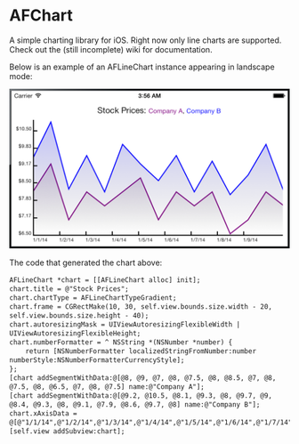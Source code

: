AFChart
=======

A simple charting library for iOS. Right now only line charts are supported. Check out the (still incomplete) wiki for documentation.


Below is an example of an AFLineChart instance appearing in landscape mode:

![Alt text](/ScreenshotLandscape.png "An example of an AFLineChart instance shown in landscape mode.")

The code that generated the chart above:

    AFLineChart *chart = [[AFLineChart alloc] init];
    chart.title = @"Stock Prices";
    chart.chartType = AFLineChartTypeGradient;
    chart.frame = CGRectMake(10, 30, self.view.bounds.size.width - 20, self.view.bounds.size.height - 40);
    chart.autoresizingMask = UIViewAutoresizingFlexibleWidth | UIViewAutoresizingFlexibleHeight;
    chart.numberFormatter = ^ NSString *(NSNumber *number) {
        return [NSNumberFormatter localizedStringFromNumber:number numberStyle:NSNumberFormatterCurrencyStyle];
    };
    [chart addSegmentWithData:@[@8, @9, @7, @8, @7.5, @8, @8.5, @7, @8, @7.5, @8, @6.5, @7, @8, @7.5] name:@"Company A"];
    [chart addSegmentWithData:@[@9.2, @10.5, @8.1, @9.3, @8, @9.7, @9, @8.4, @9.3, @8, @9.1, @7.9, @8.6, @9.7, @8] name:@"Company B"];
    chart.xAxisData = @[@"1/1/14",@"1/2/14",@"1/3/14",@"1/4/14",@"1/5/14",@"1/6/14",@"1/7/14",@"1/8/14",@"1/9/14",@"1/0/14",@"1/11/14",@"1/12/14",@"1/13/14",@"1/14/14",@"1/15/14"];
    [self.view addSubview:chart];

